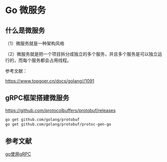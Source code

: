 # Go 微服务

## 什么是微服务

（1）微服务就是一种架构风格

（2）微服务就是把一个项目拆分成独立的多个服务，并且多个服务是可以独立运行的，而每个服务都会占用线程。



参考文献：

https://www.topgoer.cn/docs/golang//1091


## gRPC框架搭建微服务

https://github.com/protocolbuffers/protobuf/releases


```sh
go get github.com/golang/protobuf
go get github.com/golang/protobuf/protoc-gen-go
```


## 参考文献

[go使用gRPC](https://www.yuque.com/wslynn/ivwx9d/pe93fh)

